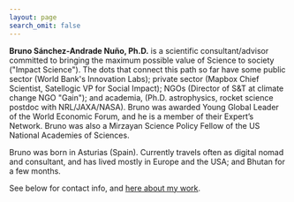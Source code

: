 ```yaml
---
layout: page
search_omit: false
---
```

 

**Bruno Sánchez-Andrade Nuño, Ph.D.** is a scientific consultant/advisor committed to bringing the maximum possible value of Science to society ("Impact Science"). The dots that connect this path so far have some public sector (World Bank's Innovation Labs); private sector (Mapbox Chief Scientist, Satellogic VP for Social Impact); NGOs (Director of S&T at climate change NGO "Gain"); and academia, (Ph.D. astrophysics, rocket science postdoc with NRL/JAXA/NASA). Bruno was awarded Young Global Leader of the World Economic Forum, and he is a member of their Expert’s Network. Bruno was also a Mirzayan Science Policy Fellow of the US National Academies of Sciences.

Bruno was born in Asturias (Spain). Currently travels often as digital nomad and consultant, and has lived mostly in Europe and the USA; and Bhutan for a few months.

See below for contact info, and [here about my work](/work).
